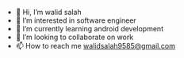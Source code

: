 - 👋 Hi, I’m walid salah 
- 👀 I’m interested in software engineer
- 🌱 I’m currently learning android development
- 💞️ I’m looking to collaborate on work  
- 📫 How to reach me  walidsalah9585@gmail.com

<!---
walidsalah19/walidsalah19 is a ✨ special ✨ repository because its `README.md` (this file) appears on your GitHub profile.
You can click the Preview link to take a look at your changes.
--->
